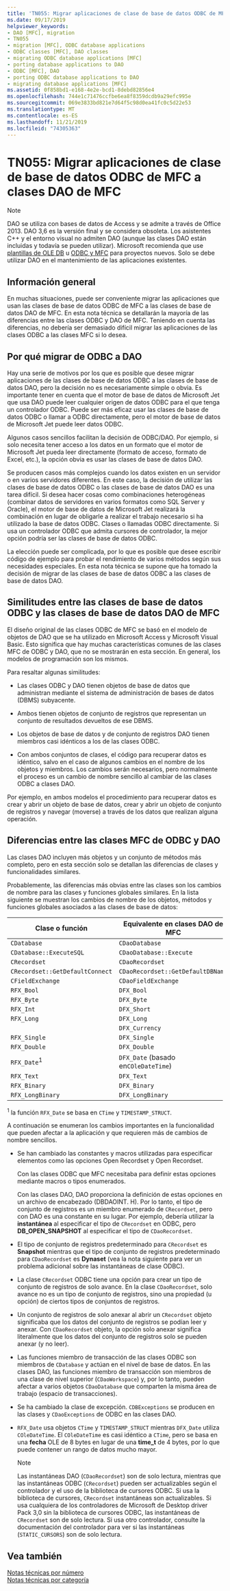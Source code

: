 ```yaml
---
title: 'TN055: Migrar aplicaciones de clase de base de datos ODBC de MFC a clases DAO de MFC'
ms.date: 09/17/2019
helpviewer_keywords:
- DAO [MFC], migration
- TN055
- migration [MFC], ODBC database applications
- ODBC classes [MFC], DAO classes
- migrating ODBC database applications [MFC]
- porting database applications to DAO
- ODBC [MFC], DAO
- porting ODBC database applications to DAO
- migrating database applications [MFC]
ms.assetid: 0f858bd1-e168-4e2e-bcd1-8debd82856e4
ms.openlocfilehash: 744e1c71476ccfbe6ea8f8359dcdb9a29efc995e
ms.sourcegitcommit: 069e3833bd821e7d64f5c98d0ea41fc0c5d22e53
ms.translationtype: MT
ms.contentlocale: es-ES
ms.lasthandoff: 11/21/2019
ms.locfileid: "74305363"
---
```

# <a name="tn055-migrating-mfc-odbc-database-class-applications-to-mfc-dao-classes"></a>TN055: Migrar aplicaciones de clase de base de datos ODBC de MFC a clases DAO de MFC

> [!NOTE]
> DAO se utiliza con bases de datos de Access y se admite a través de Office 2013. DAO 3,6 es la versión final y se considera obsoleta. Los asistentes C++ y el entorno visual no admiten DAO (aunque las clases DAO están incluidas y todavía se pueden utilizar). Microsoft recomienda que use [plantillas de OLE DB](../data/oledb/ole-db-templates.md) u [ODBC y MFC](../data/odbc/odbc-and-mfc.md) para proyectos nuevos. Solo se debe utilizar DAO en el mantenimiento de las aplicaciones existentes.

## <a name="overview"></a>Información general

En muchas situaciones, puede ser conveniente migrar las aplicaciones que usan las clases de base de datos ODBC de MFC a las clases de base de datos DAO de MFC. En esta nota técnica se detallarán la mayoría de las diferencias entre las clases ODBC y DAO de MFC. Teniendo en cuenta las diferencias, no debería ser demasiado difícil migrar las aplicaciones de las clases ODBC a las clases MFC si lo desea.

## <a name="why-migrate-from-odbc-to-dao"></a>Por qué migrar de ODBC a DAO

Hay una serie de motivos por los que es posible que desee migrar aplicaciones de las clases de base de datos ODBC a las clases de base de datos DAO, pero la decisión no es necesariamente simple o obvia. Es importante tener en cuenta que el motor de base de datos de Microsoft Jet que usa DAO puede leer cualquier origen de datos ODBC para el que tenga un controlador ODBC. Puede ser más eficaz usar las clases de base de datos ODBC o llamar a ODBC directamente, pero el motor de base de datos de Microsoft Jet puede leer datos ODBC.

Algunos casos sencillos facilitan la decisión de ODBC/DAO. Por ejemplo, si solo necesita tener acceso a los datos en un formato que el motor de Microsoft Jet pueda leer directamente (formato de acceso, formato de Excel, etc.), la opción obvia es usar las clases de base de datos DAO.

Se producen casos más complejos cuando los datos existen en un servidor o en varios servidores diferentes. En este caso, la decisión de utilizar las clases de base de datos ODBC o las clases de base de datos DAO es una tarea difícil. Si desea hacer cosas como combinaciones heterogéneas (combinar datos de servidores en varios formatos como SQL Server y Oracle), el motor de base de datos de Microsoft Jet realizará la combinación en lugar de obligarle a realizar el trabajo necesario si ha utilizado la base de datos ODBC. Clases o llamadas ODBC directamente. Si usa un controlador ODBC que admita cursores de controlador, la mejor opción podría ser las clases de base de datos ODBC.

La elección puede ser complicada, por lo que es posible que desee escribir código de ejemplo para probar el rendimiento de varios métodos según sus necesidades especiales. En esta nota técnica se supone que ha tomado la decisión de migrar de las clases de base de datos ODBC a las clases de base de datos DAO.

## <a name="similarities-between-odbc-database-classes-and-mfc-dao-database-classes"></a>Similitudes entre las clases de base de datos ODBC y las clases de base de datos DAO de MFC

El diseño original de las clases ODBC de MFC se basó en el modelo de objetos de DAO que se ha utilizado en Microsoft Access y Microsoft Visual Basic. Esto significa que hay muchas características comunes de las clases MFC de ODBC y DAO, que no se mostrarán en esta sección. En general, los modelos de programación son los mismos.

Para resaltar algunas similitudes:

- Las clases ODBC y DAO tienen objetos de base de datos que administran mediante el sistema de administración de bases de datos (DBMS) subyacente.

- Ambos tienen objetos de conjunto de registros que representan un conjunto de resultados devueltos de ese DBMS.

- Los objetos de base de datos y de conjunto de registros DAO tienen miembros casi idénticos a los de las clases ODBC.

- Con ambos conjuntos de clases, el código para recuperar datos es idéntico, salvo en el caso de algunos cambios en el nombre de los objetos y miembros. Los cambios serán necesarios, pero normalmente el proceso es un cambio de nombre sencillo al cambiar de las clases ODBC a clases DAO.

Por ejemplo, en ambos modelos el procedimiento para recuperar datos es crear y abrir un objeto de base de datos, crear y abrir un objeto de conjunto de registros y navegar (moverse) a través de los datos que realizan alguna operación.

## <a name="differences-between-odbc-and-dao-mfc-classes"></a>Diferencias entre las clases MFC de ODBC y DAO

Las clases DAO incluyen más objetos y un conjunto de métodos más completo, pero en esta sección solo se detallan las diferencias de clases y funcionalidades similares.

Probablemente, las diferencias más obvias entre las clases son los cambios de nombre para las clases y funciones globales similares. En la lista siguiente se muestran los cambios de nombre de los objetos, métodos y funciones globales asociados a las clases de base de datos:

|Clase o función|Equivalente en clases DAO de MFC|
|-----------------------|-----------------------------------|
|`CDatabase`|`CDaoDatabase`|
|`CDatabase::ExecuteSQL`|`CDaoDatabase::Execute`|
|`CRecordset`|`CDaoRecordset`|
|`CRecordset::GetDefaultConnect`|`CDaoRecordset::GetDefaultDBName`|
|`CFieldExchange`|`CDaoFieldExchange`|
|`RFX_Bool`|`DFX_Bool`|
|`RFX_Byte`|`DFX_Byte`|
|`RFX_Int`|`DFX_Short`|
|`RFX_Long`|`DFX_Long`|
||`DFX_Currency`|
|`RFX_Single`|`DFX_Single`|
|`RFX_Double`|`DFX_Double`|
|`RFX_Date`<sup>1</sup>|`DFX_Date` (basado en`COleDateTime`)|
|`RFX_Text`|`DFX_Text`|
|`RFX_Binary`|`DFX_Binary`|
|`RFX_LongBinary`|`DFX_LongBinary`|

<sup>1</sup> la función `RFX_Date` se basa en `CTime` y `TIMESTAMP_STRUCT`.

A continuación se enumeran los cambios importantes en la funcionalidad que pueden afectar a la aplicación y que requieren más de cambios de nombre sencillos.

- Se han cambiado las constantes y macros utilizadas para especificar elementos como las opciones Open Recordset y Open Recordset.

   Con las clases ODBC que MFC necesitaba para definir estas opciones mediante macros o tipos enumerados.

   Con las clases DAO, DAO proporciona la definición de estas opciones en un archivo de encabezado (DBDAOINT. H). Por lo tanto, el tipo de conjunto de registros es un miembro enumerado de `CRecordset`, pero con DAO es una constante en su lugar. Por ejemplo, debería utilizar la **instantánea** al especificar el tipo de `CRecordset` en ODBC, pero **DB_OPEN_SNAPSHOT** al especificar el tipo de `CDaoRecordset`.

- El tipo de conjunto de registros predeterminado para `CRecordset` es **Snapshot** mientras que el tipo de conjunto de registros predeterminado para `CDaoRecordset` es **Dynaset** (vea la nota siguiente para ver un problema adicional sobre las instantáneas de clase ODBC).

- La clase `CRecordset` ODBC tiene una opción para crear un tipo de conjunto de registros de solo avance. En la clase `CDaoRecordset`, solo avance no es un tipo de conjunto de registros, sino una propiedad (u opción) de ciertos tipos de conjuntos de registros.

- Un conjunto de registros de solo anexar al abrir un `CRecordset` objeto significaba que los datos del conjunto de registros se podían leer y anexar. Con `CDaoRecordset` objeto, la opción solo anexar significa literalmente que los datos del conjunto de registros solo se pueden anexar (y no leer).

- Las funciones miembro de transacción de las clases ODBC son miembros de `CDatabase` y actúan en el nivel de base de datos. En las clases DAO, las funciones miembro de transacción son miembros de una clase de nivel superior (`CDaoWorkspace`) y, por lo tanto, pueden afectar a varios objetos `CDaoDatabase` que comparten la misma área de trabajo (espacio de transacciones).

- Se ha cambiado la clase de excepción. `CDBExceptions` se producen en las clases y `CDaoExceptions` de ODBC en las clases DAO.

- `RFX_Date` usa objetos `CTime` y `TIMESTAMP_STRUCT` mientras `DFX_Date` utiliza `COleDateTime`. El `COleDateTime` es casi idéntico a `CTime`, pero se basa en una **fecha** OLE de 8 bytes en lugar de una **time_t** de 4 bytes, por lo que puede contener un rango de datos mucho mayor.

   > [!NOTE]
   > Las instantáneas DAO (`CDaoRecordset`) son de solo lectura, mientras que las instantáneas ODBC (`CRecordset`) pueden ser actualizables según el controlador y el uso de la biblioteca de cursores ODBC. Si usa la biblioteca de cursores, `CRecordset` instantáneas son actualizables. Si usa cualquiera de los controladores de Microsoft de Desktop driver Pack 3,0 sin la biblioteca de cursores ODBC, las instantáneas de `CRecordset` son de solo lectura. Si usa otro controlador, consulte la documentación del controlador para ver si las instantáneas (`STATIC_CURSORS`) son de solo lectura.

## <a name="see-also"></a>Vea también

[Notas técnicas por número](../mfc/technical-notes-by-number.md)<br/>
[Notas técnicas por categoría](../mfc/technical-notes-by-category.md)
